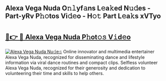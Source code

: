 ## Alexa Vega Nuda O𝚗𝚕yf𝚊ns L𝚎a𝚔ed N𝚞𝚍es - Part-yRv P𝚑𝚘tos Vi𝚍𝚎o - H𝚘𝚝 Part L𝚎a𝚔s xVTyo

# <h2><a href="http://kf7d2t.oniu.top/?m=Alexa+Vega+Nuda">🔗👉 🔴 Alexa Vega Nuda P𝚑ot𝚘𝚜 V𝚒d𝚎o</a></h2>

[![Alexa Vega Nuda Nu𝚍e𝚜](https://i.imgur.com/0qMVB7G.gif)](http://kf7d2t.oniu.top/?m=Alexa+Vega+Nuda)
Online innovator and multimedia entertainer Alexa Vega Nuda, recognized for disseminating dance and lifestyle information via viral dance routines and compact clips. Selfless volunteer Alexa Vega Nuda, recognized for their generosity and dedication to volunteering their time and skills to help others.  
